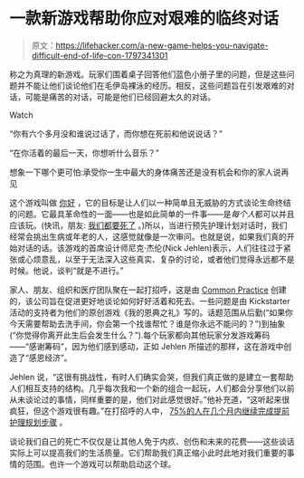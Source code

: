 # 一款新游戏帮助你应对艰难的临终对话

> 原文：<https://lifehacker.com/a-new-game-helps-you-navigate-difficult-end-of-life-con-1797341301>

称之为真理的新游戏。玩家们围着桌子回答他们蓝色小册子里的问题，但是这些问题并不能让他们谈论他们在毛伊岛裸泳的经历。相反，这些问题旨在引发艰难的对话，可能是痛苦的对话，可能是他们已经回避太久的对话。

Watch

“你有六个多月没和谁说过话了，而你想在死前和他说说话？”

“在你活着的最后一天，你想听什么音乐？”

想象一下哪个更可怕:承受你一生中最大的身体痛苦还是没有机会和你的家人说再见

这个游戏叫做 [你好](http://www.commonpractice.com/hello) ，它的目标是让人们以一种简单且无威胁的方式谈论生命终结的问题。它最具革命性的一面——也是如此简单的一件事——是*每个人*都可以并且应该玩。(快讯，朋友: [我们都要死了](http://lifehacker.com/youre-going-to-die-heres-how-to-deal-with-it-1791498957#_ga=2.102731329.1128591546.1500907357-672228682.1489692420) 。)所以，当进行预先护理计划对话时，我们经常会挑出生病或年老的人，这感觉就像是一次审问。也就是说，如果我们真的开始对话的话。该游戏的首席设计师尼克·杰伦(Nick Jehlen)表示，人们往往过于紧张或心烦意乱，以至于无法深入这些真实、复杂的讨论，或者他们觉得永远都不是时候。他说，谈判“就是不进行。”

家人、朋友、组织和医疗团队聚在一起打招呼，这是由 [Common Practice](http://www.commonpractice.com/) 创建的，该公司旨在促进更好地谈论如何好好活着和死去。一些问题是由 Kickstarter 活动的支持者为他们的原创游戏《我的恩典之礼》写的。话题范围从后勤(“如果你今天需要帮助去洗手间，你会第一个找谁帮忙？谁是你永远不能问的？”)到抽象(“你觉得你离开此生后会发生什么？”).每个玩家都向其他玩家分发游戏筹码——“感谢筹码”，因为他们感到感动，正如 Jehlen 所描述的那样，这在游戏中创造了“感恩经济”。

Jehlen 说，“这很有挑战性，有时人们确实会哭，但我们真正做的是建立一套帮助人们相互支持的结构。几乎每次我和一个新的组合一起玩，人们都会分享他们以前从未谈论过的事情，同样重要的是，他们对此感觉很好。”他补充道，“这听起来很疯狂，但这个游戏很有趣。”在打招呼的人中， [75%的人在几个月内继续完成提前护理规划步骤](https://commonpractice.com/research) 。

谈论我们自己的死亡不仅仅是让其他人免于内疚、创伤和未来的花费——这些谈话实际上可以提高我们的生活质量。它们帮助我们真正缩小此时此地对我们重要的事情的范围。也许一个游戏可以帮助启动这个球。